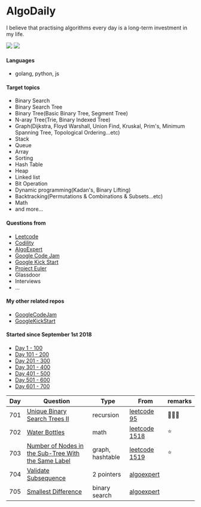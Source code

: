 # AlgoDaily

I believe that practising algorithms every day is a long-term investment in my life.

[![](https://lc.coding.gs/v1/ranking/calvinchankf.svg?logo=leetcode)](https://leetcode.com/calvinchankf/)
[![](https://lc.coding.gs/v1/solved/calvinchankf.svg?logo=leetcode)](https://leetcode.com/calvinchankf/)

#### Languages

-   golang, python, js

#### Target topics

-   Binary Search
-   Binary Search Tree
-   Binary Tree(Basic Binary Tree, Segment Tree)
-   N-aray Tree(Trie, Binary Indexed Tree)
-   Graph(Dijkstra, Floyd Warshall, Union Find, Kruskal, Prim's, Minimum Spanning Tree, Topological Ordering...etc)
-   Stack
-   Queue
-   Array
-   Sorting
-   Hash Table
-   Heap
-   Linked list
-   Bit Operation
-   Dynamic programming(Kadan's, Binary Lifting)
-   Backtracking(Permutations & Combinations & Subsets...etc)
-   Math
-   and more...

#### Questions from

-   [Leetcode](https://leetcode.com)
-   [Codility](https://app.codility.com/programmers/lessons/)
-   [AlgoExpert](https://www.algoexpert.io)
-   [Google Code Jam](https://codingcompetitions.withgoogle.com/codejam)
-   [Google Kick Start](https://codingcompetitions.withgoogle.com/kickstart/)
-   [Project Euler](https://projecteuler.net)
-   Glassdoor
-   Interviews
-   ...

#### My other related repos

-   [GoogleCodeJam](https://github.com/calvinchankf/GoogleCodeJam)
-   [GoogleKickStart](https://github.com/calvinchankf/GoogleKickStart)

#### Started since September 1st 2018

-   [Day 1 - 100](./markdowns/day1-100.md)
-   [Day 101 - 200](./markdowns/day101-200.md)
-   [Day 201 - 300](./markdowns/day201-300.md)
-   [Day 301 - 400](./markdowns/day301-400.md)
-   [Day 401 - 500](./markdowns/day401-500.md)
-   [Day 501 - 600](./markdowns/day501-600.md)
-   [Day 601 - 700](./markdowns/day601-700.md)

| Day | Question                                                                                                                  | Type             | From                                                                                                | remarks |
| --- | ------------------------------------------------------------------------------------------------------------------------- | ---------------- | --------------------------------------------------------------------------------------------------- | ------- |
| 701 | [Unique Binary Search Trees II](/leetcode/95-unique-binary-search-trees-ii)                                               | recursion        | [leetcode 95](https://leetcode.com/problems/unique-binary-search-trees-ii/)                         | 📌📌📌  |
| 702 | [Water Bottles](/leetcode/1518-water-bottles)                                                                             | math             | [leetcode 1518](https://leetcode.com/problems/water-bottles/)                                       | ⭐️     |
| 703 | [Number of Nodes in the Sub-Tree With the Same Label](/leetcode/1519-number-of-nodes-in-the-sub-tree-with-the-same-label) | graph, hashtable | [leetcode 1519](https://leetcode.com/problems/number-of-nodes-in-the-sub-tree-with-the-same-label/) | ⭐️     |
| 704 | [Validate Subsequence](/algoexpert/easy/validate-subsequence/)                                                            | 2 pointers       | [algoexpert](https://www.algoexpert.io/questions/Validate%20Subsequence)                            |         |
| 705 | [Smallest Difference](/algoexpert/medium/smallest-difference//)                                                           | binary search    | [algoexpert](https://www.algoexpert.io/questions/Smallest%20Difference)                             |         |
